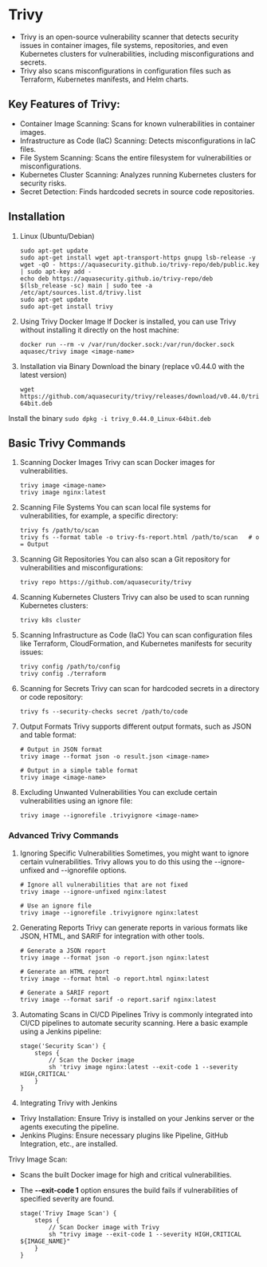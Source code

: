 # Trivy
- Trivy is an open-source vulnerability scanner that detects security issues in container images, file systems, repositories, and even Kubernetes clusters for vulnerabilities, including misconfigurations and secrets. 
- Trivy also scans misconfigurations in configuration files such as Terraform, Kubernetes manifests, and Helm charts.

## Key Features of Trivy:
- Container Image Scanning: Scans for known vulnerabilities in container images.
- Infrastructure as Code (IaC) Scanning: Detects misconfigurations in IaC files.
- File System Scanning: Scans the entire filesystem for vulnerabilities or misconfigurations.
- Kubernetes Cluster Scanning: Analyzes running Kubernetes clusters for security risks.
- Secret Detection: Finds hardcoded secrets in source code repositories.

## Installation 
1. Linux (Ubuntu/Debian)
    ```
    sudo apt-get update
    sudo apt-get install wget apt-transport-https gnupg lsb-release -y
    wget -qO - https://aquasecurity.github.io/trivy-repo/deb/public.key | sudo apt-key add -
    echo deb https://aquasecurity.github.io/trivy-repo/deb $(lsb_release -sc) main | sudo tee -a /etc/apt/sources.list.d/trivy.list
    sudo apt-get update
    sudo apt-get install trivy
    ```

2. Using Trivy Docker Image
If Docker is installed, you can use Trivy without installing it directly on the host machine:

    ```
    docker run --rm -v /var/run/docker.sock:/var/run/docker.sock aquasec/trivy image <image-name>
    ```

3. Installation via Binary
Download the binary (replace v0.44.0 with the latest version)
    ```
    wget https://github.com/aquasecurity/trivy/releases/download/v0.44.0/trivy_0.44.0_Linux-64bit.deb
    ```
    
Install the binary
    ```
    sudo dpkg -i trivy_0.44.0_Linux-64bit.deb
    ```

## Basic Trivy Commands

1. Scanning Docker Images
Trivy can scan Docker images for vulnerabilities.
    ```
    trivy image <image-name>
    trivy image nginx:latest
    ```

2. Scanning File Systems
You can scan local file systems for vulnerabilities, for example, a specific directory:
    ```
    trivy fs /path/to/scan
    trivy fs --format table -o trivy-fs-report.html /path/to/scan   # o = Output
    ```

3. Scanning Git Repositories
You can also scan a Git repository for vulnerabilities and misconfigurations:
    ```
    trivy repo https://github.com/aquasecurity/trivy
    ```

4. Scanning Kubernetes Clusters
Trivy can also be used to scan running Kubernetes clusters:
    ```
    trivy k8s cluster
    ```

5. Scanning Infrastructure as Code (IaC)
You can scan configuration files like Terraform, CloudFormation, and Kubernetes manifests for security issues:
    ```
    trivy config /path/to/config
    trivy config ./terraform
    ```

6. Scanning for Secrets
Trivy can scan for hardcoded secrets in a directory or code repository:
    ```
    trivy fs --security-checks secret /path/to/code
    ```

7. Output Formats
Trivy supports different output formats, such as JSON and table format:
    ```
    # Output in JSON format
    trivy image --format json -o result.json <image-name>

    # Output in a simple table format
    trivy image <image-name>
    ```

8. Excluding Unwanted Vulnerabilities
You can exclude certain vulnerabilities using an ignore file:
    ```
    trivy image --ignorefile .trivyignore <image-name>
    ```

### Advanced Trivy Commands
1. Ignoring Specific Vulnerabilities
Sometimes, you might want to ignore certain vulnerabilities. Trivy allows you to do this using the --ignore-unfixed and --ignorefile options.
    ```
    # Ignore all vulnerabilities that are not fixed
    trivy image --ignore-unfixed nginx:latest

    # Use an ignore file
    trivy image --ignorefile .trivyignore nginx:latest
    ```
2. Generating Reports
Trivy can generate reports in various formats like JSON, HTML, and SARIF for integration with other tools.
    ```
    # Generate a JSON report
    trivy image --format json -o report.json nginx:latest

    # Generate an HTML report
    trivy image --format html -o report.html nginx:latest

    # Generate a SARIF report
    trivy image --format sarif -o report.sarif nginx:latest
    ```
3. Automating Scans in CI/CD Pipelines
Trivy is commonly integrated into CI/CD pipelines to automate security scanning. Here a basic example using a Jenkins pipeline:
    ```
    stage('Security Scan') {
        steps {
            // Scan the Docker image
            sh 'trivy image nginx:latest --exit-code 1 --severity HIGH,CRITICAL'
        }
    }
    ```
4. Integrating Trivy with Jenkins
- Trivy Installation: Ensure Trivy is installed on your Jenkins server or the agents executing the pipeline.
- Jenkins Plugins: Ensure necessary plugins like Pipeline, GitHub Integration, etc., are installed.

Trivy Image Scan:
- Scans the built Docker image for high and critical vulnerabilities.
- The **--exit-code 1** option ensures the build fails if vulnerabilities of specified severity are found.
  
    ```
    stage('Trivy Image Scan') {
        steps {
            // Scan Docker image with Trivy
            sh "trivy image --exit-code 1 --severity HIGH,CRITICAL ${IMAGE_NAME}"
        }
    }
    ```

